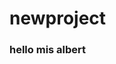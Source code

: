# newproject
<!DOCTYPE html>
<html lang="en">
    <head>
        <title></title>
    </head>
        <body>
            <h3>hello mis albert</h3>
        </body>
    
</html>
